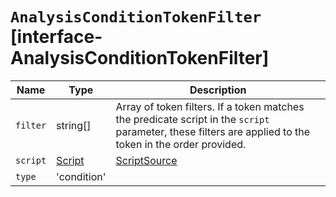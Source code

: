 # `AnalysisConditionTokenFilter` [interface-AnalysisConditionTokenFilter]

| Name | Type | Description |
| - | - | - |
| `filter` | string[] | Array of token filters. If a token matches the predicate script in the `script` parameter, these filters are applied to the token in the order provided. |
| `script` | [Script](./Script.md) | [ScriptSource](./ScriptSource.md) | Predicate script used to apply token filters. If a token matches this script, the filters in the `filter` parameter are applied to the token. |
| `type` | 'condition' | &nbsp; |
